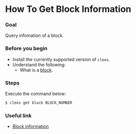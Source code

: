 # How To Get Block Information

### Goal
Query infomation of a block.

### Before you begin
  * Install the currently supported version of `cleos`.
  * Understand the following:
    * What is a [block](https://docs.cyberway.io/users/glossary#block).

### Steps
Execute the command below:
```sh
$ cleos get block BLOCK_NUMBER
```

### Useful link
  * [Block information](https://docs.cyberway.io/software_manuals/api_reference/nodeos_chain_api#get_block)
